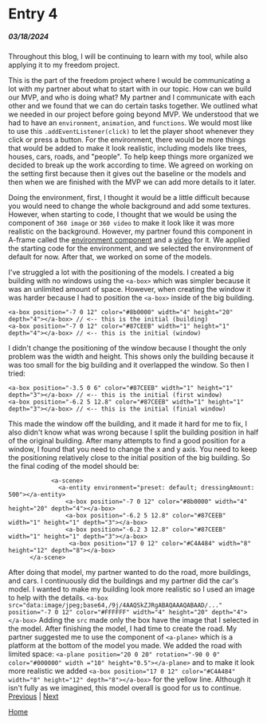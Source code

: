 # Entry 4
##### 03/18/2024

Throughout this blog, I will be continuing to learn with my tool, while also applying it to my freedom project.

This is the part of the freedom project where I would be communicating a lot with my partner about what to start with in our topic. How can we build our MVP, and who is doing what? My partner and I communicate with each other and we found that we can do certain tasks together. We outlined what we needed in our project before going beyond MVP. We understood that we had to have an `environment`, `animation`, and `functions`. We would most like to use this `.addEventListener(click)` to let the player shoot whenever they click or press a button. For the environment, there would be more things that would be added to make it look realistic, including models like trees, houses, cars, roads, and "people". To help keep things more organized we decided to break up the work according to time. We agreed on working on the setting first because then it gives out the baseline or the models and then when we are finished with the MVP we can add more details to it later. 

Doing the environment, first, I thought it would be a little difficult because you would need to change the whole background and add some textures. However, when starting to code, I thought that we would be using the component of `360 image` or `360 video` to make it look like it was more realistic on the background. However, my partner found this component in A-frame called the [environment component](https://github.com/supermedium/aframe-environment-component) and a [video](https://www.youtube.com/watch?v=K_1RdCVuu98) for it. We applied the starting code for the environment, and we selected the environment of default for now. After that, we worked on some of the models. 

I've struggled a lot with the positioning of the models. I created a big building with no windows using the `<a-box>` which was simpler because it was an unlimited amount of space. However, when creating the window it was harder because I had to position the `<a-box>` inside of the big building. 
```
<a-box position="-7 0 12" color="#8b0000" width="4" height="20" depth="4"></a-box> // <-- this is the initial (building)
<a-box position="-7 0 12" color="#87CEEB" width="1" height="1" depth="4"></a-box> // <-- this is the initial (window)
```
I didn't change the positioning of the window because I thought the only problem was the width and height. This shows only the building because it was too small for the big building and it overlapped the window. So then I tried:
```
<a-box position="-3.5 0 6" color="#87CEEB" width="1" height="1" depth="3"></a-box> // <-- this is the initial (first window)
<a-box position="-6.2 5 12.8" color="#87CEEB" width="1" height="1" depth="3"></a-box> // <-- this is the initial (finial window)
```
This made the window off the building, and it made it hard for me to fix, I also didn't know what was wrong because I split the building position in half of the original building. After many attempts to find a good position for a window, I found that you need to change the x and y axis. You need to keep the positioning relatively close to the initial position of the big building. So the final coding of the model should be:
```
            <a-scene>
              <a-entity environment="preset: default; dressingAmount: 500"></a-entity>
                <a-box position="-7 0 12" color="#8b0000" width="4" height="20" depth="4"></a-box>
                <a-box position="-6.2 5 12.8" color="#87CEEB" width="1" height="1" depth="3"></a-box>
                <a-box position="-6.2 3 12.8" color="#87CEEB" width="1" height="1" depth="3"></a-box>
                 <a-box position="17 0 12" color="#C4A484" width="8" height="12" depth="8"></a-box>
      </a-scene>
```

After doing that model, my partner wanted to do the road, more buildings, and cars. I continuously did the buildings and my partner did the car's model. I wanted to make my building look more realistic so I used an image to help with the details. 
`<a-box src="data:image/jpeg;base64,/9j/4AAQSkZJRgABAQAAAQABAAD/..." position="-7 0 12" color="#FFFFFF" width="4" height="20" depth="4"></a-box>`
Adding the `src` made only the box have the image that I selected in the model. After finishing the model, I had time to create the road. My partner suggested me to use the component of `<a-plane>` which is a platform at the bottom of the model you made. We added the road with limited space: `<a-plane position="20 0 20" rotation="-90 0 0" color="#000000" width ="10" height="0.5"></a-plane>` and to make it look more realistic we added `<a-box position="17 0 12" color="#C4A484" width="8" height="12" depth="8"></a-box>` for the yellow line. Although it isn't fully as we imagined, this model overall is good for us to continue. 
[Previous](entry03.md) | [Next](entry05.md)

[Home](../README.md)
